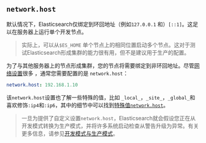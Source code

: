 ## `network.host`

默认情况下，Elasticsearch仅绑定到环回地址（例如`127.0.0.1` 和）`[::1]`。这足以在服务器上运行单个开发节点。

> 实际上，可以从`$ES_HOME` 单个节点上的相同位置启动多个节点。这对于测试Elasticsearch形成集群的能力很有用，但不是建议用于生产的配置。

为了与其他服务器上的节点形成集群，您的节点将需要绑定到非环回地址。尽管[网络设置](https://www.elastic.co/guide/en/elasticsearch/reference/7.x/modules-network.html)很多 ，通常您需要配置的是 `network.host`：

```yaml
network.host: 192.168.1.10
```



该`network.host`设置也了解一些特殊的值，比如 `_local_`，`_site_`，`_global_`和喜欢修饰`:ip4`和`:ip6`，其中的细节中可以找到[特殊值`network.host`](https://www.elastic.co/guide/en/elasticsearch/reference/7.x/modules-network.html#network-interface-values)。

> 一旦为提供了自定义设置`network.host`，Elasticsearch就会假设您正在从开发模式转换为生产模式，并将许多系统启动检查从警告升级为异常。有关更多信息，请参见[开发模式与生产模式](https://www.elastic.co/guide/en/elasticsearch/reference/7.x/system-config.html#dev-vs-prod)。